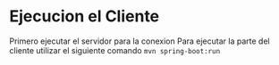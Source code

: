 # Ejecucion el Cliente
Primero ejecutar el servidor para la conexion
Para ejecutar la parte del cliente utilizar el siguiente comando `mvn spring-boot:run`